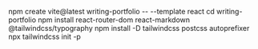 
npm create vite@latest writing-portfolio -- --template react
cd writing-portfolio
npm install react-router-dom react-markdown @tailwindcss/typography
npm install -D tailwindcss postcss autoprefixer
npx tailwindcss init -p
